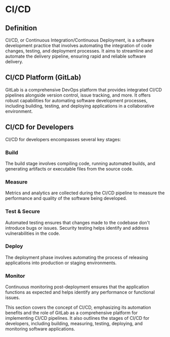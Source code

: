 # CI/CD

## Definition

CI/CD, or Continuous Integration/Continuous Deployment, is a software development practice that involves automating the integration of code changes, testing, and deployment processes. It aims to streamline and automate the delivery pipeline, ensuring rapid and reliable software delivery.

## CI/CD Platform (GitLab)

GitLab is a comprehensive DevOps platform that provides integrated CI/CD pipelines alongside version control, issue tracking, and more. It offers robust capabilities for automating software development processes, including building, testing, and deploying applications in a collaborative environment.

## CI/CD for Developers

CI/CD for developers encompasses several key stages:

### Build

The build stage involves compiling code, running automated builds, and generating artifacts or executable files from the source code.

### Measure

Metrics and analytics are collected during the CI/CD pipeline to measure the performance and quality of the software being developed.

### Test & Secure

Automated testing ensures that changes made to the codebase don't introduce bugs or issues. Security testing helps identify and address vulnerabilities in the code.

### Deploy

The deployment phase involves automating the process of releasing applications into production or staging environments.

### Monitor

Continuous monitoring post-deployment ensures that the application functions as expected and helps identify any performance or functional issues.

This section covers the concept of CI/CD, emphasizing its automation benefits and the role of GitLab as a comprehensive platform for implementing CI/CD pipelines. It also outlines the stages of CI/CD for developers, including building, measuring, testing, deploying, and monitoring software applications.
